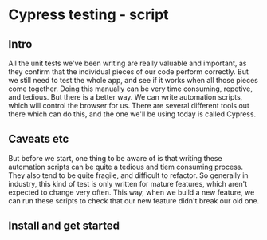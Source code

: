 # Cypress testing - script

## Intro

All the unit tests we've been writing are really valuable and important, as they confirm that the individual pieces of our code perform correctly.
But we still need to test the whole app, and see if it works when all those pieces come together.
Doing this manually can be very time consuming, repetive, and tedious.
But there is a better way.
We can write automation scripts, which will control the browser for us.
There are several different tools out there which can do this, and the one we'll be using today is called Cypress.

## Caveats etc

But before we start, one thing to be aware of is that writing these automation scripts can be quite a tedious and tiem consuming process.
They also tend to be quite fragile, and difficult to refactor.
So generally in industry, this kind of test is only written for mature features, which aren't expected to change very often.
This way, when we build a new feature, we can run these scripts to check that our new feature didn't break our old one.

## Install and get started
